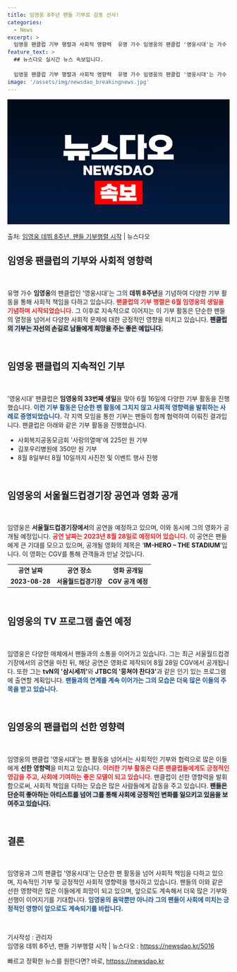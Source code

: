```yaml
---
title: 임영웅 8주년 팬들 기부로 감동 선사!
categories:
  - News
excerpt: >
  임영웅 팬클럽 기부 행렬과 사회적 영향력  유명 가수 임영웅의 팬클럽 '영웅시대'는 가수 데뷔 8주년을 앞두…
feature_text: >
  ## 뉴스다오 실시간 뉴스 속보입니다.

  임영웅 팬클럽 기부 행렬과 사회적 영향력  유명 가수 임영웅의 팬클럽 '영웅시대'는 가수 데뷔 8주년을 앞두…
image: '/assets/img/newsdao_breakingnews.jpg'
---
```


![뉴스다오 속보](/assets/img/newsdao_breakingnews.jpg)

<p>출처: <a href="httpss://newsdao.kr/5016" rel="dofollow">임영웅 데뷔 8주년, 팬들 기부행렬 시작</a> | 뉴스다오</p>

<h2 data-ke-size="size26">임영웅 팬클럽의 기부와 사회적 영향력</h2>

<p data-ke-size="size16">&nbsp;</p>

유명 가수 <b>임영웅</b>의 팬클럽인 '영웅시대'는 그의 <b>데뷔 8주년</b>을 기념하여 다양한 기부 활동을 통해 사회적 책임을 다하고 있습니다. <b><span style="color: #ee2323;">팬클럽의 기부 행렬은 6월 임영웅의 생일을 기념하며 시작되었습니다.</span></b> 그 이후로 지속적으로 이어지는 이 기부 활동은 단순한 팬들의 열정을 넘어서 다양한 사회적 문제에 대한 긍정적인 영향을 미치고 있습니다. <b><span style="background-color: #21538527;">팬클럽의 기부는 자선의 손길로 남들에게 희망을 주는 좋은 예입니다.</span></b> 

<p data-ke-size="size16">&nbsp;</p>

<h2 data-ke-size="size26">임영웅 팬클럽의 지속적인 기부</h2>

<p data-ke-size="size16">&nbsp;</p>

'영웅시대' 팬클럽은 <b>임영웅의 33번째 생일</b>을 맞아 6월 16일에 다양한 기부 활동을 진행했습니다. <b><span style="color: #1a5490;">이런 기부 활동은 단순한 팬 활동에 그치지 않고 사회적 영향력을 발휘하는 사례로 증명되었습니다.</span></b> 각 지역 모임을 통한 기부는 팬들이 함께 협력하여 이뤄진 결과입니다. 팬클럽은 아래와 같은 기부 활동을 진행했습니다.

<ul>
  <li>사회복지공동모금회 '사랑의열매'에 225만 원 기부</li>
  <li>김포우리병원에 350만 원 기부</li>
  <li>8월 8일부터 8월 10일까지 사진전 및 이벤트 행사 진행</li>
</ul>

<p data-ke-size="size16">&nbsp;</p>

<h2 data-ke-size="size26">임영웅의 서울월드컵경기장 공연과 영화 공개</h2>

<p data-ke-size="size16">&nbsp;</p>

임영웅은 <b>서울월드컵경기장에서</b>의 공연을 예정하고 있으며, 이와 동시에 그의 영화가 공개될 예정입니다. <b><span style="color: #ee2323;">공연 날짜는 2023년 8월 28일로 예정되어 있습니다.</span></b> 이 공연은 팬들에게 큰 기대를 모으고 있으며, 공개될 영화의 제목은 ‘<b>IM-HERO – THE STADIUM</b>’입니다. 이 영화는 CGV를 통해 관객들과 만날 것입니다.

<table>
  <tr>
    <td style="text-align: center; height: 17px;"><b>공연 날짜</b></td>
    <td style="text-align: center; height: 17px;"><b>공연 장소</b></td>
    <td style="text-align: center; height: 17px;"><b>영화 공개일</b></td>
  </tr>
  <tr>
    <td style="text-align: center; height: 17px;"><b>2023-08-28</b></td>
    <td style="text-align: center; height: 17px;"><b>서울월드컵경기장</b></td>
    <td style="text-align: center; height: 17px;"><b>CGV 공개 예정</b></td>
  </tr>
</table>

<p data-ke-size="size16">&nbsp;</p>

<h2 data-ke-size="size26">임영웅의 TV 프로그램 출연 예정</h2>

<p data-ke-size="size16">&nbsp;</p>

임영웅은 다양한 매체에서 팬들과의 소통을 이어가고 있습니다. 그는 최근 서울월드컵경기장에서의 공연을 마친 뒤, 해당 공연은 영화로 제작되어 8월 28일 CGV에서 공개됩니다. 또한 그는 <b>tvN의 '삼시세끼'</b>와 <b>JTBC의 '뭉쳐야 찬다3'</b>과 같은 인기 있는 프로그램에 출연할 계획입니다. <b><span style="color: #1a5490;">팬들과의 연계를 계속 이어가는 그의 모습은 더욱 많은 이들의 주목을 받고 있습니다.</span></b> 

<p data-ke-size="size16">&nbsp;</p>

<h2 data-ke-size="size26">임영웅의 팬클럽의 선한 영향력</h2>

<p data-ke-size="size16">&nbsp;</p>

임영웅의 팬클럽 '영웅시대'는 팬 활동을 넘어서는 사회적인 기부와 협력으로 많은 이들에게 <b>선한 영향력</b>을 미치고 있습니다. <b><span style="color: #ee2323;">이러한 기부 활동은 다른 팬클럽들에게도 긍정적인 영감을 주고, 사회에 기여하는 좋은 모델이 되고 있습니다.</span></b> 팬클럽이 선한 영향력을 발휘함으로써, 사회적 책임을 다하는 모습은 많은 사람들에게 감동을 주고 있습니다. <b><span style="background-color: #21538527;">팬들은 단순히 좋아하는 아티스트를 넘어 그를 통해 사회에 긍정적인 변화를 일으키고 있음을 보여주고 있습니다.</span></b> 

<p data-ke-size="size16">&nbsp;</p>

<h2 data-ke-size="size26">결론</h2>

<p data-ke-size="size16">&nbsp;</p>

임영웅과 그의 팬클럽 '영웅시대'는 단순한 팬 활동을 넘어 사회적 책임을 다하고 있으며, 지속적인 기부 및 긍정적인 사회적 영향력을 행사하고 있습니다. 팬들의 이와 같은 선한 영향력은 많은 이들에게 희망이 되고 있으며, 앞으로도 계속해서 더욱 많은 기부와 선행이 이어지기를 기대합니다. <b><span style="color: #1a5490;">임영웅의 음악뿐만 아니라 그의 팬들이 사회에 미치는 긍정적인 영향이 앞으로도 계속되기를 바랍니다.</span></b> 

<p data-ke-size="size16">&nbsp;</p>

기사작성 : 관리자  
임영웅 데뷔 8주년, 팬들 기부행렬 시작 | 뉴스다오 : <a href="httpss://newsdao.kr/5016">httpss://newsdao.kr/5016</a> 

빠르고 정확한 뉴스를 원한다면? 바로, <a href="httpss://newsdao.kr" rel="dofollow">httpss://newsdao.kr</a>


